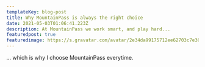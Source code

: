 ```yaml
---
templateKey: blog-post
title: Why MountainPass is always the right choice
date: 2021-05-03T01:06:41.223Z
description: At MountainPass we work smart, and play hard...
featuredpost: true
featuredimage: https://s.gravatar.com/avatar/2e34da99175712ee62703c7e30d894c7?s=400
---
```

... which is why I choose MountainPass everytime.